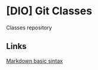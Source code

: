 # [DIO] Git Classes
Classes repository





## Links
[Markdown basic sintax](https://www.markdownguide.org/basic-syntax/)
